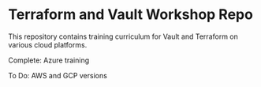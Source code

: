 # Terraform and Vault Workshop Repo
This repository contains training curriculum for Vault and Terraform on various cloud platforms.

Complete:  Azure training

To Do: AWS and GCP versions
